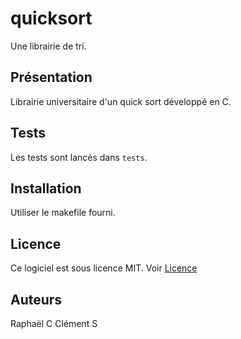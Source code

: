 

# quicksort

Une librairie de tri.

## Présentation

Librairie universitaire d'un quick sort développé en C.

## Tests

Les tests sont lancés dans `tests`.


## Installation

Utiliser le makefile fourni.

## Licence

Ce logiciel est sous licence MIT. Voir [Licence](./LICENSE.md)


## Auteurs

Raphaël C
Clément S

